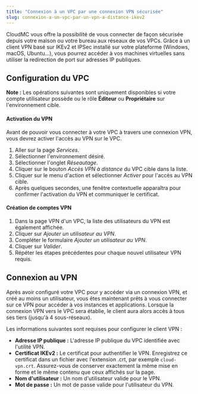 ```yaml
---
title: "Connexion à un VPC par une connexion VPN sécurisée"
slug: connexion-a-un-vpc-par-un-vpn-a-distance-ikev2
---
```



CloudMC vous offre la possibilité de vous connecter de façon sécurisée depuis votre maison ou votre bureau aux réseaux de vos VPCs.  Grâce à un client VPN basé sur IKEv2 et IPSec installé sur votre plateforme (Windows, macOS, Ubuntu…), vous pourrez accéder à vos machines virtuelles sans utiliser la redirection de port sur adresses IP publiques.

## Configuration du VPC
**Note :** Les opérations suivantes sont uniquement disponibles si votre compte utilisateur possède ou le rôle **Éditeur** ou **Propriétaire** sur l'environnement cible.

#### Activation du VPN
Avant de pouvoir vous connecter à votre VPC à travers une connexion VPN, vous devrez activer l'accès au VPN sur le VPC.

1. Aller sur la page *Services*.
1. Sélectionner l'environnement désiré.
1. Sélectionner l'onglet *Réseautage*.
1. Cliquer sur le bouton *Accès VPN à distance* du VPC cible dans la liste.
1. Cliquer sur le menu d'action et sélectionner *Activer* pour l'accès au VPN cible.
1. Après quelques secondes, une fenêtre contextuelle apparaîtra pour confirmer l'activation du VPN et communiquer le certificat.

#### Création de comptes VPN
1. Dans la page VPN d'un VPC, la liste des utilisateurs du VPN est également affichée.
1. Cliquer sur *Ajouter un utilisateur au VPN*.
1. Compléter le formulaire *Ajouter un utilisateur au VPN*.
1. Cliquer sur *Valider*.
1. Répéter les étapes précédentes pour chaque nouvel utilisateur VPN requis.


## Connexion au VPN
Après avoir configuré votre VPC pour y accéder via un connexion VPN, et créé au moins un utilisateur, vous êtes maintenant prêts à vous connecter sur ce VPN pour accéder à vos instances et applications. Lorsque la connexion VPN vers le VPC sera établie, le client aura alors accès à tous ses tiers (jusqu'à 4 sous-réseaux).

Les informations suivantes sont requises pour configurer le client VPN :

   - **Adresse IP publique :**  L'adresse IP publique du VPC identifiée avec l'utilité VPN.
   - **Certificat IKEv2 :**  Le certificat pour authentifier le VPN.  Enregistrez ce certificat dans un fichier avec l'extension .crt, par exemple `cloud-vpn.crt`. Assurez-vous de conserver exactement la même mise en forme et le même contenu que ceux affichés sur la page.
   - **Nom d'utilisateur :**  Un nom d'utilisateur valide pour le VPN.
   - **Mot de passe :**  Un mot de passe valide pour l'utilisateur du VPN.
